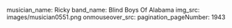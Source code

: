 musician_name: Ricky
band_name: Blind Boys Of Alabama
img_src: images/musician0551.png
onmouseover_src: 
pagination_pageNumber: 1943